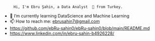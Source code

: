          Hi, I'm Ebru Şahin, a Data Analyst  🚀 from Turkey.

  
- 🌱 I’m currently learning DataScience and Machine Learning
- 📫 How to reach me: ebrusahin7@gmail.com
- https://github.com/ebRu-sahin0/ebRu-sahin0/blob/main/README.md
- https://www.linkedin.com/in/ebru-sahin-b4926228/

<!---
ebRu-sahin0/ebRu-sahin0 is a ✨ special ✨ repository because its `README.md` (this file) appears on your GitHub profile.
You can click the Preview link to take a look at your changes.
--->
